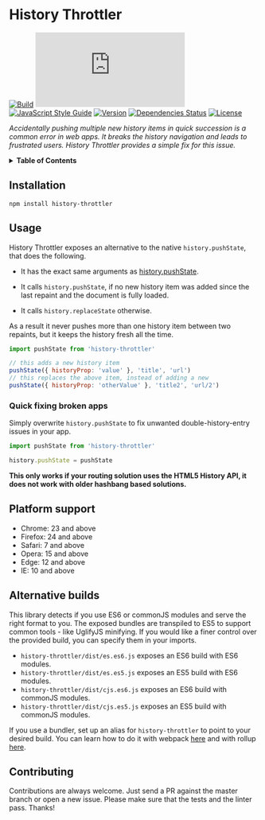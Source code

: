# History Throttler

[![Build](https://img.shields.io/circleci/project/github/solkimicreb/history-throttler/master.svg)](https://circleci.com/gh/solkimicreb/history-throttler/tree/master) [![Package size](http://img.badgesize.io/https://unpkg.com/history-throttler/dist/umd.es6.min.js?compression=gzip)](https://unpkg.com/history-throttler/dist/umd.es6.min.js) [![JavaScript Style Guide](https://img.shields.io/badge/code_style-standard-brightgreen.svg)](https://standardjs.com) [![Version](https://img.shields.io/npm/v/history-throttler.svg)](https://www.npmjs.com/package/history-throttler) [![Dependencies Status](https://david-dm.org/solkimicreb/history-throttler/status.svg)](https://david-dm.org/solkimicreb/history-throttler) [![License](https://img.shields.io/npm/l/history-throttler.svg)](https://www.npmjs.com/package/history-throttler)

*Accidentally pushing multiple new history items in quick succession is a common error in web apps. It breaks the history navigation and leads to frustrated users. History Throttler provides a simple fix for this issue.*

<details>
<summary><strong>Table of Contents</strong></summary>
<!-- Do not edit the Table of Contents, instead regenerate with `npm run build-toc` -->

<!-- toc -->

* [Installation](#installation)
* [Usage](#usage)
  + [Quick fixing broken apps](#quick-fixing-broken-apps)
* [Platform support](#platform-support)
* [Alternative builds](#alternative-builds)
* [Contributing](#contributing)

<!-- tocstop -->

</details>

## Installation

`npm install history-throttler`

## Usage

History Throttler exposes an alternative to the native `history.pushState`, that does the following.

- It has the exact same arguments as [history.pushState](https://developer.mozilla.org/en/docs/Web/API/History).

- It calls `history.pushState`, if no new history item was added since the last repaint and the document is fully loaded.

- It calls `history.replaceState` otherwise.

As a result it never pushes more than one history item between two repaints, but it keeps the history fresh all the time.

```js
import pushState from 'history-throttler'

// this adds a new history item
pushState({ historyProp: 'value' }, 'title', 'url')
// this replaces the above item, instead of adding a new
pushState({ historyProp: 'otherValue' }, 'title2', 'url/2')
```

### Quick fixing broken apps

Simply overwrite `history.pushState` to fix unwanted double-history-entry issues in your app.

```js
import pushState from 'history-throttler'

history.pushState = pushState
```

**This only works if your routing solution uses the HTML5 History API, it does not work with older hashbang based solutions.**

## Platform support

- Chrome: 23 and above
- Firefox: 24 and above
- Safari: 7 and above
- Opera: 15 and above
- Edge: 12 and above
- IE: 10 and above

## Alternative builds

This library detects if you use ES6 or commonJS modules and serve the right format to you. The exposed bundles are transpiled to ES5 to support common tools - like UglifyJS minifying. If you would like a finer control over the provided build, you can specify them in your imports.

- `history-throttler/dist/es.es6.js` exposes an ES6 build with ES6 modules.
- `history-throttler/dist/es.es5.js` exposes an ES5 build with ES6 modules.
- `history-throttler/dist/cjs.es6.js` exposes an ES6 build with commonJS modules.
- `history-throttler/dist/cjs.es5.js` exposes an ES5 build with commonJS modules.

If you use a bundler, set up an alias for `history-throttler` to point to your desired build. You can learn how to do it with webpack [here](https://webpack.js.org/configuration/resolve/#resolve-alias) and with rollup [here](https://github.com/rollup/rollup-plugin-alias#usage).

## Contributing

Contributions are always welcome. Just send a PR against the master branch or open a new issue. Please make sure that the tests and the linter pass. Thanks!
